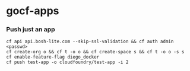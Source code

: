 # gocf-apps


### Push just an app 
```
cf api api.bosh-lite.com --skip-ssl-validation && cf auth admin  <passwd>
cf create-org o && cf t -o o && cf create-space s && cf t -o o -s s
cf enable-feature-flag diego_docker
cf push test-app -o cloudfoundry/test-app -i 2
```
